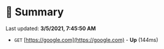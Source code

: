 # 📖 Summary
Last updated: **3/5/2021, 7:45:50 AM**

- `GET` [https://google.com](https://google.com) - **Up** (144ms)
